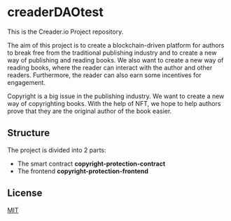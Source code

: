# creaderDAOtest

This is the Creader.io Project repository.

The aim of this project is to create a blockchain-driven platform for authors to break free from the traditional publishing industry and to create a new way of publishing and reading books.
We also want to create a new way of reading books, where the reader can interact with the author and other readers. Furthermore, the reader can also earn some incentives for engagement.

Copyright is a big issue in the publishing industry. We want to create a new way of copyrighting books. With the help of NFT, we hope to help authors prove that they are the original author of the book easier.


## Structure

The project is divided into 2 parts:

- The smart contract **copyright-protection-contract**
- The frontend **copyright-protection-frontend**

## License
[MIT](https://choosealicense.com/licenses/mit/)
